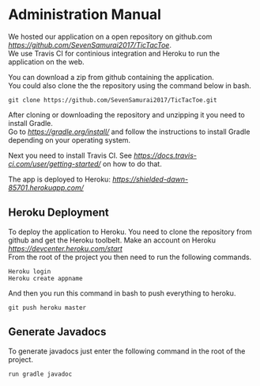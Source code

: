 # **Administration Manual**  

We hosted our application on a open repository on github.com *https://github.com/SevenSamurai2017/TicTacToe*.  
We use Travis CI for continious integration and Heroku to run the application on the web.  

You can download a zip from github containing the application.  
You could also clone the the repository using the command below in bash.  

```
git clone https://github.com/SevenSamurai2017/TicTacToe.git  
```

After cloning or downloading the repository and unzipping it you need to install Gradle.  
Go to *https://gradle.org/install/* and follow the instructions to install Gradle depending on your operating system.

Next you need to install Travis CI. See *https://docs.travis-ci.com/user/getting-started/* on how to do that.  

The app is deployed to Heroku: *https://shielded-dawn-85701.herokuapp.com/*  

## **Heroku Deployment**   

To deploy the application to Heroku. You need to clone the repository from github and get the Heroku toolbelt. 
Make an account on Heroku *https://devcenter.heroku.com/start*    
From the root of the project you then need to run the following commands.  
```
Heroku login
Heroku create appname
```

And then you run this command in bash to push everything to heroku.
```
git push heroku master  
```  
## **Generate Javadocs**
To generate javadocs just enter the following command in the root of the project.    
```
run gradle javadoc  
```